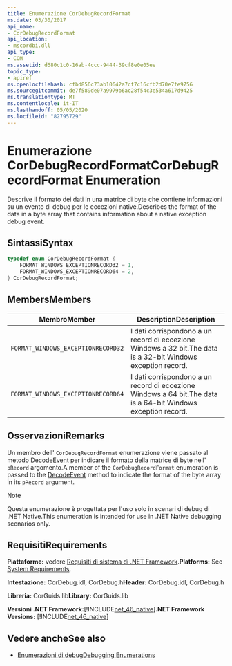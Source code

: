 ```yaml
---
title: Enumerazione CorDebugRecordFormat
ms.date: 03/30/2017
api_name:
- CorDebugRecordFormat
api_location:
- mscordbi.dll
api_type:
- COM
ms.assetid: d680c1c0-16ab-4ccc-9444-39cf8e0e05ee
topic_type:
- apiref
ms.openlocfilehash: cfbd856c73ab10642a7cf7c16cfb2d70e7fe9756
ms.sourcegitcommit: de7f589de07a9979b6ac28f54c3e534a617d9425
ms.translationtype: MT
ms.contentlocale: it-IT
ms.lasthandoff: 05/05/2020
ms.locfileid: "82795729"
---
```

# <a name="cordebugrecordformat-enumeration"></a><span data-ttu-id="1cc48-102">Enumerazione CorDebugRecordFormat</span><span class="sxs-lookup"><span data-stu-id="1cc48-102">CorDebugRecordFormat Enumeration</span></span>
<span data-ttu-id="1cc48-103">Descrive il formato dei dati in una matrice di byte che contiene informazioni su un evento di debug per le eccezioni native.</span><span class="sxs-lookup"><span data-stu-id="1cc48-103">Describes the format of the data in a byte array that contains information about a native exception debug event.</span></span>  
  
## <a name="syntax"></a><span data-ttu-id="1cc48-104">Sintassi</span><span class="sxs-lookup"><span data-stu-id="1cc48-104">Syntax</span></span>  
  
```cpp  
typedef enum CorDebugRecordFormat {  
    FORMAT_WINDOWS_EXCEPTIONRECORD32 = 1,  
    FORMAT_WINDOWS_EXCEPTIONRECORD64 = 2,  
} CorDebugRecordFormat;  
```  
  
## <a name="members"></a><span data-ttu-id="1cc48-105">Members</span><span class="sxs-lookup"><span data-stu-id="1cc48-105">Members</span></span>  
  
|<span data-ttu-id="1cc48-106">Membro</span><span class="sxs-lookup"><span data-stu-id="1cc48-106">Member</span></span>|<span data-ttu-id="1cc48-107">Description</span><span class="sxs-lookup"><span data-stu-id="1cc48-107">Description</span></span>|  
|------------|-----------------|  
|`FORMAT_WINDOWS_EXCEPTIONRECORD32`|<span data-ttu-id="1cc48-108">I dati corrispondono a un record di eccezione Windows a 32 bit.</span><span class="sxs-lookup"><span data-stu-id="1cc48-108">The data is a 32-bit Windows exception record.</span></span>|  
|`FORMAT_WINDOWS_EXCEPTIONRECORD64`|<span data-ttu-id="1cc48-109">I dati corrispondono a un record di eccezione Windows a 64 bit.</span><span class="sxs-lookup"><span data-stu-id="1cc48-109">The data is a 64-bit Windows exception record.</span></span>|  
  
## <a name="remarks"></a><span data-ttu-id="1cc48-110">Osservazioni</span><span class="sxs-lookup"><span data-stu-id="1cc48-110">Remarks</span></span>  
 <span data-ttu-id="1cc48-111">Un membro dell' `CorDebugRecordFormat` enumerazione viene passato al metodo [DecodeEvent](icordebugprocess6-decodeevent-method.md) per indicare il formato della matrice di byte nell' `pRecord` argomento.</span><span class="sxs-lookup"><span data-stu-id="1cc48-111">A member of the `CorDebugRecordFormat` enumeration is passed to the [DecodeEvent](icordebugprocess6-decodeevent-method.md) method to indicate the format of the byte array in its `pRecord` argument.</span></span>  
  
> [!NOTE]
> <span data-ttu-id="1cc48-112">Questa enumerazione è progettata per l'uso solo in scenari di debug di .NET Native.</span><span class="sxs-lookup"><span data-stu-id="1cc48-112">This enumeration is intended for use in .NET Native debugging scenarios only.</span></span>  
  
## <a name="requirements"></a><span data-ttu-id="1cc48-113">Requisiti</span><span class="sxs-lookup"><span data-stu-id="1cc48-113">Requirements</span></span>  
 <span data-ttu-id="1cc48-114">**Piattaforme:** vedere [Requisiti di sistema di .NET Framework](../../get-started/system-requirements.md).</span><span class="sxs-lookup"><span data-stu-id="1cc48-114">**Platforms:** See [System Requirements](../../get-started/system-requirements.md).</span></span>  
  
 <span data-ttu-id="1cc48-115">**Intestazione:** CorDebug.idl, CorDebug.h</span><span class="sxs-lookup"><span data-stu-id="1cc48-115">**Header:** CorDebug.idl, CorDebug.h</span></span>  
  
 <span data-ttu-id="1cc48-116">**Libreria:** CorGuids.lib</span><span class="sxs-lookup"><span data-stu-id="1cc48-116">**Library:** CorGuids.lib</span></span>  
  
 <span data-ttu-id="1cc48-117">**Versioni .NET Framework:**[!INCLUDE[net_46_native](../../../../includes/net-46-native-md.md)]</span><span class="sxs-lookup"><span data-stu-id="1cc48-117">**.NET Framework Versions:** [!INCLUDE[net_46_native](../../../../includes/net-46-native-md.md)]</span></span>  
  
## <a name="see-also"></a><span data-ttu-id="1cc48-118">Vedere anche</span><span class="sxs-lookup"><span data-stu-id="1cc48-118">See also</span></span>

- [<span data-ttu-id="1cc48-119">Enumerazioni di debug</span><span class="sxs-lookup"><span data-stu-id="1cc48-119">Debugging Enumerations</span></span>](debugging-enumerations.md)
